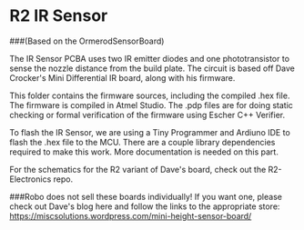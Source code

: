 R2 IR Sensor 
==================
###(Based on the OrmerodSensorBoard)

The IR Sensor PCBA uses two IR emitter diodes and one phototransistor to sense the nozzle distance from the build plate.  The circuit is based off Dave Crocker's Mini Differential IR board, along with his firmware.

This folder contains the firmware sources, including the compiled .hex file. The firmware is compiled in Atmel Studio. The .pdp files are for doing static checking or formal verification of the firmware using Escher C++ Verifier.  

To flash the IR Sensor, we are using a Tiny Programmer and Ardiuno IDE to flash the .hex file to the MCU.  There are a couple library dependencies required to make this work.  More documentation is needed on this part.

For the schematics for the R2 variant of Dave's board, check out the R2-Electronics repo.

###Robo does not sell these boards individually!
If you want one, please check out Dave's blog here and follow the links to the appropriate store: https://miscsolutions.wordpress.com/mini-height-sensor-board/

